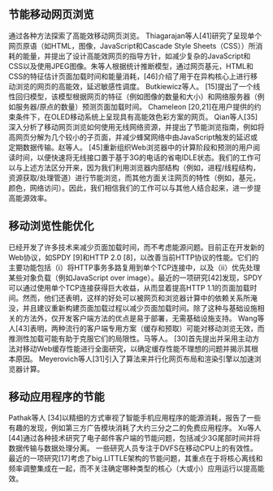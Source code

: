 ## 节能移动网页浏览

通过各种方法探索了高能效移动网页浏览。 Thiagarajan等人[41]研究了呈现单个网页原语（如HTML，图像，JavaScript和Cascade Style Sheets（CSS））所消耗的能量，并提出了设计高能效网页的指导方针，如减少复杂的JavaScript和CSS以及使用JPEG图像。朱等人根据统计推断模型，通过网页基元，HTML和CSS的特征估计页面加载时间和能量消耗，[46]介绍了用于在异构核心上进行移动浏览的网页的高能效，延迟敏感性调度。 Butkiewicz等人。 [15]提出了一个线性回归模型，该模型根据网页的特征（例如图像的数量和大小）和网络服务器（例如服务器/原点的数量）预测页面加载时间。 Chameleon [20,21]在用户提供的约束条件下，在OLED移动系统上呈现具有高能效色彩方案的网页。 Qian等人[35]深入分析了移动网页浏览如何使用无线网络资源，并提出了节能浏览指南，例如将高网页分解为几个较小的子页面，并减少蜂窝网络中由JavaScript触发的延迟或定期数据传输。赵等人。 [45]重新组织Web浏览器中的计算阶段和预测的用户阅读时间，以便快速将无线接口置于基于3G的电话的省电IDLE状态。我们的工作可以与上述方法区分开来，因为我们利用浏览器内部结构（例如，进程/线程结构，资源获取/处理管道）进行节能浏览，而其他方面关注网页的特性（例如，基元，颜色，网络访问）。因此，我们相信我们的工作可以与其他人结合起来，进一步提高能源效率。

## 移动浏览性能优化

已经开发了许多技术来减少页面加载时间，而不考虑能源问题。目前正在开发新的Web协议，如SPDY [9]和HTTP 2.0 [8]，以改善当前HTTP协议的性能。它们的主要功能包括（i）将HTTP事务多路复用到单个TCP连接中，以及（ii）优先处理某些对象负载（例如JavaScript over image）。最近的一项研究[42]发现，SPDY可以通过使用单个TCP连接获得巨大收益，从而显着提高HTTP 1.1的页面加载时间。然而，他们还表明，这样的好处可以被网页和浏览器计算中的依赖关系所淹没，并且建议重新构建页面加载过程以减少页面加载时间。除了这种与基础设施相关的方法外，仅开发客户端方法的优点是易于部署，无需基础设施支持。 Wang等人[43]表明，两种流行的客户端专用方案（缓存和预取）可能对移动浏览无效，而推测性加载可能有助于克服它们的局限性。马等人。 [30]首先提出并采用主动方法对移动Web缓存性能进行全面研究，以确定缓存性能不理想的问题并揭示其根本原因。 Meyerovich等人[31]引入了算法来并行化网页布局和渲染引擎以加速浏览器计算。

## 移动应用程序的节能

Pathak等人 [34]以精细的方式审视了智能手机应用程序的能源消耗，报告了一些有趣的发现，例如第三方广告模块消耗了大约三分之二的免费应用程序。 Xu等人 [44]通过各种技术研究了电子邮件客户端的节能问题，包括减少3G尾部时间并将数据传输与数据处理分离。 一些研究人员专注于DVFS在移动CPU上的有效性。 最近的一项研究[17]考虑了big.LITTLE架构的节能问题，其重点在于将核心离线和频率调整集成在一起，而不关注确定哪种类型的核心（大或小）应用运行以提高能效。